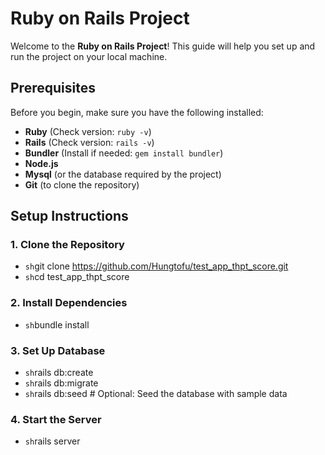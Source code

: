 # Ruby on Rails Project

Welcome to the **Ruby on Rails Project**! This guide will help you set up and run the project on your local machine.

## Prerequisites

Before you begin, make sure you have the following installed:

- **Ruby** (Check version: `ruby -v`)
- **Rails** (Check version: `rails -v`)
- **Bundler** (Install if needed: `gem install bundler`)
- **Node.js**
- **Mysql** (or the database required by the project)
- **Git** (to clone the repository)

## Setup Instructions

### 1. Clone the Repository


- ```sh```git clone https://github.com/Hungtofu/test_app_thpt_score.git
- ```sh```cd test_app_thpt_score

### 2. Install Dependencies

- ```sh```bundle install

### 3. Set Up Database

- ```sh```rails db:create
- ```sh```rails db:migrate
- ```sh```rails db:seed  # Optional: Seed the database with sample data

### 4. Start the Server

- ```sh```rails server
